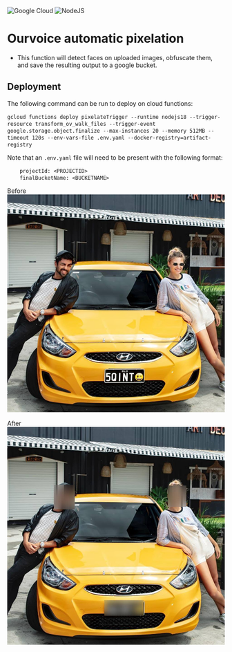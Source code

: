 ![Google Cloud](https://img.shields.io/badge/GoogleCloud-%234285F4.svg?style=for-the-badge&logo=google-cloud&logoColor=white)
![NodeJS](https://img.shields.io/badge/node.js-6DA55F?style=for-the-badge&logo=node.js&logoColor=white)


# Ourvoice automatic pixelation

- This function will detect faces on uploaded images, obfuscate them, and save the resulting output to a google bucket.

## Deployment
The following command can be run to deploy on cloud functions: 

```
gcloud functions deploy pixelateTrigger --runtime nodejs18 --trigger-resource transform_ov_walk_files --trigger-event google.storage.object.finalize --max-instances 20 --memory 512MB --timeout 120s --env-vars-file .env.yaml --docker-registry=artifact-registry
```

Note that an `.env.yaml` file will need to be present with the following format:

```
    projectId: <PROJECTID>
    finalBucketName: <BUCKETNAME>
```

Before
![This is an image](./assets/before.jpeg)

After
![This is an image](./assets/after.jpeg)


